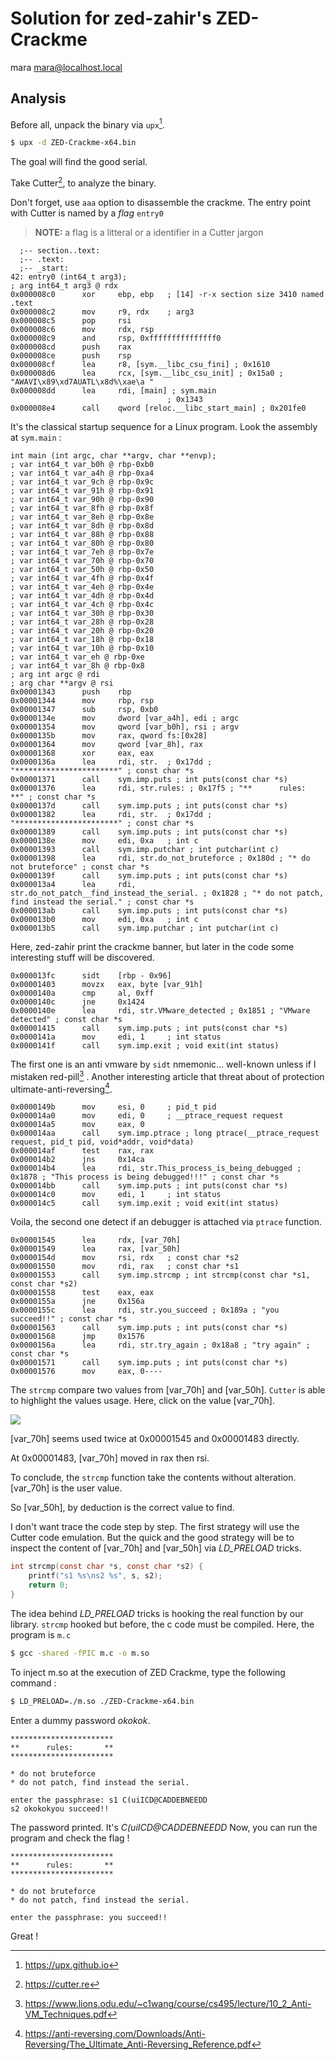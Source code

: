 # Solution for zed-zahir's ZED-Crackme
mara <mara@localhost.local>

## Analysis

Before all, unpack the binary via `upx`[^1].

```bash
$ upx -d ZED-Crackme-x64.bin
```

The goal will find the good serial.

Take Cutter[^2], to analyze the binary.

Don't forget, use `aaa` option to disassemble the crackme.
The entry point with Cutter is named by a _flag_ `entry0`

> **NOTE:** a flag is a litteral or a identifier in a Cutter jargon

```assembly
  ;-- section..text:
  ;-- .text:
  ;-- _start:
42: entry0 (int64_t arg3);
; arg int64_t arg3 @ rdx
0x000008c0      xor     ebp, ebp   ; [14] -r-x section size 3410 named .text
0x000008c2      mov     r9, rdx    ; arg3
0x000008c5      pop     rsi
0x000008c6      mov     rdx, rsp
0x000008c9      and     rsp, 0xfffffffffffffff0
0x000008cd      push    rax
0x000008ce      push    rsp
0x000008cf      lea     r8, [sym.__libc_csu_fini] ; 0x1610
0x000008d6      lea     rcx, [sym.__libc_csu_init] ; 0x15a0 ; "AWAVI\x89\xd7AUATL\x8d%\xae\a "
0x000008dd      lea     rdi, [main] ; sym.main
                                   ; 0x1343
0x000008e4      call    qword [reloc.__libc_start_main] ; 0x201fe0
```

It's the classical startup sequence for a Linux program.
Look the assembly at `sym.main` :

```assembly
int main (int argc, char **argv, char **envp);
; var int64_t var_b0h @ rbp-0xb0
; var int64_t var_a4h @ rbp-0xa4
; var int64_t var_9ch @ rbp-0x9c
; var int64_t var_91h @ rbp-0x91
; var int64_t var_90h @ rbp-0x90
; var int64_t var_8fh @ rbp-0x8f
; var int64_t var_8eh @ rbp-0x8e
; var int64_t var_8dh @ rbp-0x8d
; var int64_t var_88h @ rbp-0x88
; var int64_t var_80h @ rbp-0x80
; var int64_t var_7eh @ rbp-0x7e
; var int64_t var_70h @ rbp-0x70
; var int64_t var_50h @ rbp-0x50
; var int64_t var_4fh @ rbp-0x4f
; var int64_t var_4eh @ rbp-0x4e
; var int64_t var_4dh @ rbp-0x4d
; var int64_t var_4ch @ rbp-0x4c
; var int64_t var_30h @ rbp-0x30
; var int64_t var_28h @ rbp-0x28
; var int64_t var_20h @ rbp-0x20
; var int64_t var_18h @ rbp-0x18
; var int64_t var_10h @ rbp-0x10
; var int64_t var_eh @ rbp-0xe
; var int64_t var_8h @ rbp-0x8
; arg int argc @ rdi
; arg char **argv @ rsi
0x00001343      push    rbp
0x00001344      mov     rbp, rsp
0x00001347      sub     rsp, 0xb0
0x0000134e      mov     dword [var_a4h], edi ; argc
0x00001354      mov     qword [var_b0h], rsi ; argv
0x0000135b      mov     rax, qword fs:[0x28]
0x00001364      mov     qword [var_8h], rax
0x00001368      xor     eax, eax
0x0000136a      lea     rdi, str.  ; 0x17dd ; "***********************" ; const char *s
0x00001371      call    sym.imp.puts ; int puts(const char *s)
0x00001376      lea     rdi, str.rules: ; 0x17f5 ; "**      rules:       **" ; const char *s
0x0000137d      call    sym.imp.puts ; int puts(const char *s)
0x00001382      lea     rdi, str.  ; 0x17dd ; "***********************" ; const char *s
0x00001389      call    sym.imp.puts ; int puts(const char *s)
0x0000138e      mov     edi, 0xa   ; int c
0x00001393      call    sym.imp.putchar ; int putchar(int c)
0x00001398      lea     rdi, str.do_not_bruteforce ; 0x180d ; "* do not bruteforce" ; const char *s
0x0000139f      call    sym.imp.puts ; int puts(const char *s)
0x000013a4      lea     rdi, str.do_not_patch__find_instead_the_serial. ; 0x1828 ; "* do not patch, find instead the serial." ; const char *s
0x000013ab      call    sym.imp.puts ; int puts(const char *s)
0x000013b0      mov     edi, 0xa   ; int c
0x000013b5      call    sym.imp.putchar ; int putchar(int c)
```

Here, zed-zahir print the crackme banner, but later in the code some interesting stuff will be discovered.

```assembly
0x000013fc      sidt    [rbp - 0x96]
0x00001403      movzx   eax, byte [var_91h]
0x0000140a      cmp     al, 0xff
0x0000140c      jne     0x1424
0x0000140e      lea     rdi, str.VMware_detected ; 0x1851 ; "VMware detected" ; const char *s
0x00001415      call    sym.imp.puts ; int puts(const char *s)
0x0000141a      mov     edi, 1     ; int status
0x0000141f      call    sym.imp.exit ; void exit(int status)
```

The first one is an anti vmware by `sidt` nmemonic... well-known unless if I mistaken red-pill[^3] . Another interesting article that threat about of protection ultimate-anti-reversing[^4].

```assembly
0x0000149b      mov     esi, 0     ; pid_t pid
0x000014a0      mov     edi, 0     ; __ptrace_request request
0x000014a5      mov     eax, 0
0x000014aa      call    sym.imp.ptrace ; long ptrace(__ptrace_request request, pid_t pid, void*addr, void*data)
0x000014af      test    rax, rax
0x000014b2      jns     0x14ca
0x000014b4      lea     rdi, str.This_process_is_being_debugged ; 0x1878 ; "This process is being debugged!!!" ; const char *s
0x000014bb      call    sym.imp.puts ; int puts(const char *s)
0x000014c0      mov     edi, 1     ; int status
0x000014c5      call    sym.imp.exit ; void exit(int status)
```

Voila, the second one detect if an debugger is attached via `ptrace` function.


```assembly
0x00001545      lea     rdx, [var_70h]
0x00001549      lea     rax, [var_50h]
0x0000154d      mov     rsi, rdx   ; const char *s2
0x00001550      mov     rdi, rax   ; const char *s1
0x00001553      call    sym.imp.strcmp ; int strcmp(const char *s1, const char *s2)
0x00001558      test    eax, eax
0x0000155a      jne     0x156a
0x0000155c      lea     rdi, str.you_succeed ; 0x189a ; "you succeed!!" ; const char *s
0x00001563      call    sym.imp.puts ; int puts(const char *s)
0x00001568      jmp     0x1576
0x0000156a      lea     rdi, str.try_again ; 0x18a8 ; "try again" ; const char *s
0x00001571      call    sym.imp.puts ; int puts(const char *s)
0x00001576      mov     eax, 0----
```

The `strcmp` compare two values from [var_70h] and [var_50h].
 `Cutter` is able to highlight the values usage. Here, click on the value [var_70h].
 
![](images/01.png)

[var_70h] seems used twice at 0x00001545 and 0x00001483 directly.

At 0x00001483, [var_70h] moved in rax then rsi.

To conclude, the `strcmp`
function take the contents without alteration.
[var_70h] is the user value.

So [var_50h], by deduction is the correct value to find.

I don't want trace the code step by step.
The first strategy will use the Cutter code emulation.
But the quick and the good strategy will be to inspect the content of [var_70h] and [var_50h] via *LD_PRELOAD* tricks.

```c
int strcmp(const char *s, const char *s2) {
	printf("s1 %s\ns2 %s", s, s2);
	return 0;
}
```

The idea behind *LD_PRELOAD* tricks is hooking the real function by our library.
`strcmp` hooked but before, the c code must be compiled. Here, the program is `m.c`

```bash
$ gcc -shared -fPIC m.c -o m.so
```

To inject m.so at the execution of ZED Crackme, type the following command :

```bash
$ LD_PRELOAD=./m.so ./ZED-Crackme-x64.bin
```

Enter a dummy password *okokok*.

```
***********************
**      rules:       **
***********************

* do not bruteforce
* do not patch, find instead the serial.

enter the passphrase: s1 C(uiICD@CADDEBNEEDD
s2 okokokyou succeed!!
```

The password printed. It's *C(uiICD@CADDEBNEEDD*
Now, you can run the program and check the flag !

```
***********************
**      rules:       **
***********************

* do not bruteforce
* do not patch, find instead the serial.

enter the passphrase: you succeed!!
```
Great !


[^4]: https://anti-reversing.com/Downloads/Anti-Reversing/The_Ultimate_Anti-Reversing_Reference.pdf
[^3]: https://www.lions.odu.edu/~c1wang/course/cs495/lecture/10_2_Anti-VM_Techniques.pdf
[^2]: https://cutter.re
[^1]: https://upx.github.io